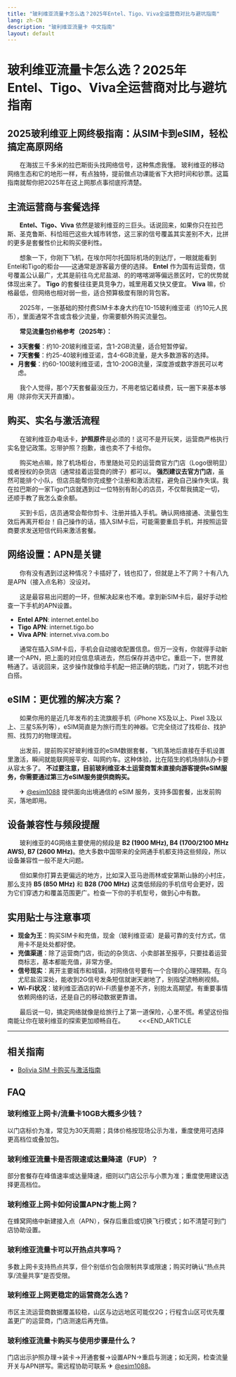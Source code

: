 ```yaml
---
title: "玻利维亚流量卡怎么选？2025年Entel、Tigo、Viva全运营商对比与避坑指南"
lang: zh-CN
description: "玻利维亚流量卡 中文指南"
layout: default
---
```

# 玻利维亚流量卡怎么选？2025年Entel、Tigo、Viva全运营商对比与避坑指南

## 2025玻利维亚上网终极指南：从SIM卡到eSIM，轻松搞定高原网络

　　在海拔三千多米的拉巴斯街头找网络信号，这种焦虑我懂。 玻利维亚的移动网络生态和它的地形一样，有点独特，提前做点功课能省下大把时间和钞票。这篇指南就帮你把2025年在这上网那点事彻底捋清楚。

## 主流运营商与套餐选择

　　**Entel、Tigo、Viva** 依然是玻利维亚的三巨头。话说回来，如果你只在拉巴斯、圣克鲁斯、科恰班巴这些大城市转悠，这三家的信号覆盖其实差别不大，比拼的更多是套餐性价比和购买便利性。

　　想象一下，你刚下飞机，在埃尔阿尔托国际机场的到达厅，一眼就能看到Entel和Tigo的柜台——这通常是游客最方便的选择。 **Entel** 作为国有运营商，信号覆盖公认最广，尤其是前往乌尤尼盐湖、的的喀喀湖等偏远景区时，它的优势就体现出来了。 **Tigo** 的套餐往往更具竞争力，城里用着又快又便宜。 **Viva** 嘛，价格最低，但网络也相对弱一些，适合预算极度有限的背包客。

　　2025年，一张基础的预付费SIM卡本身大约在10-15玻利维亚诺（约10元人民币），里面通常不含或含极少流量，你需要额外购买流量包。

　　**常见流量包价格参考（2025年）：**

*   **3天套餐**：约10-20玻利维亚诺，含1-2GB流量，适合短暂停留。
*   **7天套餐**：约25-40玻利维亚诺，含4-6GB流量，是大多数游客的选择。
*   **月套餐**：约60-100玻利维亚诺，含10-20GB流量，深度游或数字游民可以考虑。

　　我个人觉得，那个7天套餐最没压力，不用老惦记着续费，玩一圈下来基本够用（除非你天天开直播）。

## 购买、实名与激活流程

　　在玻利维亚办电话卡，**护照原件**是必须的！这可不是开玩笑，运营商严格执行实名登记政策。忘带护照？抱歉，谁也卖不了卡给你。

　　购买地点嘛，除了机场柜台，市里随处可见的运营商官方门店（Logo很明显）或者授权的杂货店（通常挂着运营商的牌子）都可以。 **强烈建议去官方门店**，虽然可能排个小队，但店员能帮你完成整个注册和激活流程，避免自己操作失误。我在拉巴斯的一家Tigo门店就遇到过一位特别有耐心的店员，不仅帮我搞定一切，还顺手教了我怎么查余额。

　　买到卡后，店员通常会帮你剪卡、注册并插入手机。确认网络接通、流量包生效后再离开柜台！自己操作的话，插入SIM卡后，可能需要重启手机，并按照运营商要求发送短信代码来激活套餐。

## 网络设置：APN是关键

　　你有没有遇到过这种情况？卡插好了，钱也扣了，但就是上不了网？十有八九是APN（接入点名称）没设对。

　　这是最容易出问题的一环，但解决起来也不难。拿到新SIM卡后，最好手动检查一下手机的APN设置。

*   **Entel APN**: internet.entel.bo
*   **Tigo APN**: internet.tigo.bo
*   **Viva APN**: internet.viva.com.bo

　　通常在插入SIM卡后，手机会自动接收配置信息。但万一没有，你就得手动新建一个APN，把上面的对应信息填进去，然后保存并选中它。重启一下，世界就畅通了。话说回来，这步操作就像给手机配一把正确的钥匙，门对了，钥匙不对也白搭。

## eSIM：更优雅的解决方案？

　　如果你用的是近几年发布的主流旗舰手机（iPhone XS及以上、Pixel 3及以上、三星S系列等），eSIM简直是为旅行而生的神器。它完全绕过了找柜台、找护照、找剪刀的物理流程。

　　出发前，提前购买好玻利维亚的eSIM数据套餐，飞机落地后直接在手机设置里激活，瞬间就能联网报平安、叫网约车。这种体验，比在陌生的机场排队办卡要从容太多了。 **不过要注意，目前玻利维亚本土运营商暂未直接向游客提供eSIM服务，你需要通过第三方eSIM服务提供商购买。**

　　✈ [@esim1088](https://t.me/s/esim1088) 提供面向出境通信的 eSIM 服务，支持多国套餐，出发前购买，落地即用。

## 设备兼容性与频段提醒

　　玻利维亚的4G网络主要使用的频段是 **B2 (1900 MHz), B4 (1700/2100 MHz AWS), B7 (2600 MHz)**。绝大多数中国带来的全网通手机都支持这些频段，所以设备兼容性一般不是大问题。

　　但如果你打算去更偏远的地方，比如深入亚马逊雨林或安第斯山脉的小村庄，那么支持 **B5 (850 MHz)** 和 **B28 (700 MHz)** 这类低频段的手机信号会更好，因为它们穿透力和覆盖范围更广。检查一下你的手机型号，做到心中有数。

## 实用贴士与注意事项

*   **现金为王**：购买SIM卡和充值，现金（玻利维亚诺）是最可靠的支付方式，信用卡不是处处都好使。
*   **充值渠道**：除了运营商门店，街边的杂货店、小卖部甚至报亭，只要挂着运营商标志，基本都能充值，非常方便。
*   **信号现实**：离开主要城市和城镇，对网络信号要有一个合理的心理预期。在乌尤尼盐沼深处，能收到2G信号发条短信就谢天谢地了，别指望流畅刷视频。
*   **Wi-Fi状况**：玻利维亚酒店的Wi-Fi质量参差不齐，别抱太高期望。有重要事情依赖网络的话，还是自己的移动数据更靠谱。

　　最后说一句，搞定网络就像是给旅行上了第一道保险，心里不慌。希望这份指南能让你在玻利维亚的探索更加顺畅自在。
　　<<<END_ARTICLE

<!-- crosslink -->
---

## 相关指南

- [Bolivia SIM 卡购买与激活指南](https://faciylike.github.io/bolivia-sim-guides)

<!-- BEGIN_BOLIVIA_FAQ -->
## FAQ

### 玻利维亚上网卡/流量卡10GB大概多少钱？
以门店标价为准，常见为30天周期；具体价格按现场公示为准，重度使用可选择更高档位或叠加包。

### 玻利维亚流量卡是否限速或达量降速（FUP）？
部分套餐存在峰值速率或达量降速，细则以门店公示与小票为准；重度使用建议选择更高档位。

### 玻利维亚上网卡如何设置APN才能上网？
在蜂窝网络中新建接入点（APN），保存后重启或切换飞行模式；如不清楚可到门店协助设置。

### 玻利维亚流量卡可以开热点共享吗？
多数上网卡支持热点共享，但个别低价包会限制共享或限速；购买时确认“热点共享/流量共享”是否受限。

### 玻利维亚上网更稳定的运营商怎么选？
市区主流运营商数据覆盖较稳，山区与边远地区可能仅2G；行程含山区可优先覆盖更广的运营商，门店测速后再充值。

### 玻利维亚流量卡购买与使用步骤是什么？
门店出示护照办理→装卡→开通套餐→设置APN→重启与测速；如无网，检查流量开关与APN拼写。需远程协助可联系 ✈ [@esim1088](https://t.me/s/esim1088)。

<script type="application/ld+json">
{"@context": "https://schema.org", "@type": "FAQPage", "mainEntity": [{"@type": "Question", "name": "玻利维亚上网卡/流量卡10GB大概多少钱？", "acceptedAnswer": {"@type": "Answer", "text": "以门店标价为准，常见为30天周期；具体价格按现场公示为准，重度使用可选择更高档位或叠加包。"}}, {"@type": "Question", "name": "玻利维亚流量卡是否限速或达量降速（FUP）？", "acceptedAnswer": {"@type": "Answer", "text": "部分套餐存在峰值速率或达量降速，细则以门店公示与小票为准；重度使用建议选择更高档位。"}}, {"@type": "Question", "name": "玻利维亚上网卡如何设置APN才能上网？", "acceptedAnswer": {"@type": "Answer", "text": "在蜂窝网络中新建接入点（APN），保存后重启或切换飞行模式；如不清楚可到门店协助设置。"}}, {"@type": "Question", "name": "玻利维亚流量卡可以开热点共享吗？", "acceptedAnswer": {"@type": "Answer", "text": "多数上网卡支持热点共享，但个别低价包会限制共享或限速；购买时确认“热点共享/流量共享”是否受限。"}}, {"@type": "Question", "name": "玻利维亚上网更稳定的运营商怎么选？", "acceptedAnswer": {"@type": "Answer", "text": "市区主流运营商数据覆盖较稳，山区与边远地区可能仅2G；行程含山区可优先覆盖更广的运营商，门店测速后再充值。"}}, {"@type": "Question", "name": "玻利维亚流量卡购买与使用步骤是什么？", "acceptedAnswer": {"@type": "Answer", "text": "门店出示护照办理→装卡→开通套餐→设置APN→重启与测速；如无网，检查流量开关与APN拼写。需远程协助可联系 ✈ @esim1088。"}}]}
</script>
<!-- END_BOLIVIA_FAQ -->
